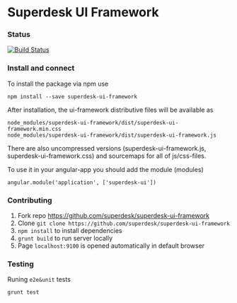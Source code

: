# Superdesk UI Framework

### Status
[![Build Status](https://travis-ci.org/superdesk/superdesk-client-core.svg?branch=master)](https://travis-ci.org/superdesk/superdesk-ui-framework)

### Install and connect
To install the package via npm use

```
npm install --save superdesk-ui-framework
```

After installation, the ui-framework distributive files will be available as

```
node_modules/superdesk-ui-framework/dist/superdesk-ui-framework.min.css
node_modules/superdesk-ui-framework/dist/superdesk-ui-framework.js
```

There are also uncompressed versions (superdesk-ui-framework.js, superdesk-ui-framework.css) and sourcemaps for all of js/css-files.

To use it in your angular-app you should add the module (modules)

```
angular.module('application', ['superdesk-ui'])
``` 

### Contributing
1. Fork repo https://github.com/superdesk/superdesk-ui-framework
2. Clone `git clone https://github.com/superdesk/superdesk-ui-framework`
3. `npm install` to install dependencies
4. `grunt build` to run server locally
5. Page `localhost:9100` is opened automatically in default browser

### Testing
Runing `e2e&unit` tests
```
grunt test
```
